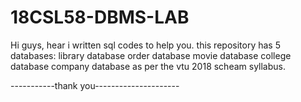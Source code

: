 # 18CSL58-DBMS-LAB
Hi guys, hear i written sql codes to help you. this repository has 5 databases:
library database
order database
movie database
college database
company database
as per the vtu 2018 scheam syllabus.


-----------thank you---------------------
